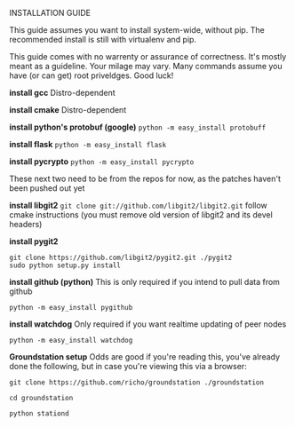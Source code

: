 INSTALLATION GUIDE

This guide assumes you want to install system-wide, without pip. The
recommended install is still with virtualenv and pip.

This guide comes with no warrenty or assurance of correctness.  It's mostly meant as a guideline.
Your milage may vary.  Many commands assume you have (or can get) root priveldges.  Good luck!


__install gcc__
Distro-dependent

__install cmake__
Distro-dependent

__install python's protobuf (google)__
`python -m easy_install protobuff`

__install flask__
`python -m easy_install flask`

__install pycrypto__
`python -m easy_install pycrypto`

These next two need to be from the repos for now, as the patches haven't been pushed out yet

__install libgit2__
`git clone git://github.com/libgit2/libgit2.git`
 follow cmake instructions
(you must remove old version of libgit2 and its devel headers)

__install pygit2__
```
git clone https://github.com/libgit2/pygit2.git ./pygit2
sudo python setup.py install
```

__install github (python)__
This is only required if you intend to pull data from github

`python -m easy_install pygithub`

__install watchdog__
Only required if you want realtime updating of peer nodes

`python -m easy_install watchdog`

__Groundstation setup__
Odds are good if you're reading this, you've already done the following, but in case you're viewing this via a browser:
```
git clone https://github.com/richo/groundstation ./groundstation

cd groundstation

python stationd
```
